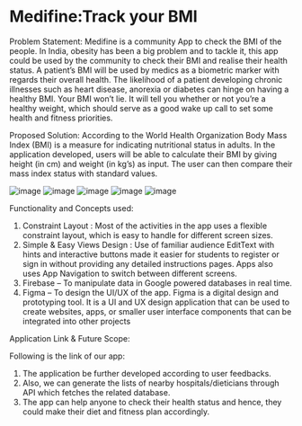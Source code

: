 # Medifine:Track your BMI

Problem Statement: 
Medifine is a community App to check the BMI of the people. In India, obesity has been a big problem and to tackle it, this app could be used by the community to check their BMI and realise their health status. A patient’s BMI will be used by medics as a biometric marker with regards their overall health. The likelihood of a patient developing chronic illnesses such as heart disease, anorexia or diabetes can hinge on having a healthy BMI. Your BMI won’t lie. It will tell you whether or not you’re a healthy weight, which should serve as a good wake up call to set some health and fitness priorities.

Proposed Solution:
According to the World Health Organization Body Mass Index (BMI) is a measure for indicating nutritional status in adults. In the application developed, users will be able to calculate their BMI by giving height (in cm) and weight (in kg’s) as input. The user can then compare their mass index status with standard values.



![image](https://user-images.githubusercontent.com/86275069/148547287-46c33ab0-9ff5-4124-ba93-6d0b2fc9e174.png)
![image](https://user-images.githubusercontent.com/86275069/148547319-720d33fa-3acb-4d60-b828-68e72ddc970e.png)
![image](https://user-images.githubusercontent.com/86275069/148547342-e9f3bb86-3ddb-459f-8029-955626e01a57.png)
![image](https://user-images.githubusercontent.com/86275069/148547371-1bfb1e8d-ac93-453d-88a8-4b107423a3cd.png)
![image](https://user-images.githubusercontent.com/86275069/148547381-540b402c-cd34-4f85-a301-ecabb5ee8014.png)

Functionality and Concepts used: 
1.	Constraint Layout : Most of the activities in the app uses a flexible constraint layout, which is easy to handle for different screen sizes.
2.  Simple & Easy Views Design : Use of familiar audience EditText with hints and interactive buttons made it easier for students to register or sign in without providing any detailed instructions pages. Apps also uses App Navigation to switch between different screens.
3.	Firebase – To manipulate data in Google powered databases in real time.
4.	Figma – To design the UI/UX of the app.  Figma is a digital design and prototyping tool. It is a UI and UX design application that can be used to create websites, apps, or smaller user interface components that can be integrated into other projects

Application Link & Future Scope:

Following is the link of our app:

1.	The application be further developed according to user feedbacks. 
2.	Also, we can generate the lists of nearby hospitals/dieticians through API which fetches the related database.
3. The app can help anyone to check their health status and hence, they could make their diet and fitness plan accordingly. 


